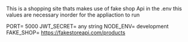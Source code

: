 This is a shopping site thats makes use of fake shop Api
in the .env this values are necessary inorder for the appliaction to run 

PORT= 5000
JWT_SECRET= any string
NODE_ENV= development
FAKE_SHOP= https://fakestoreapi.com/products
